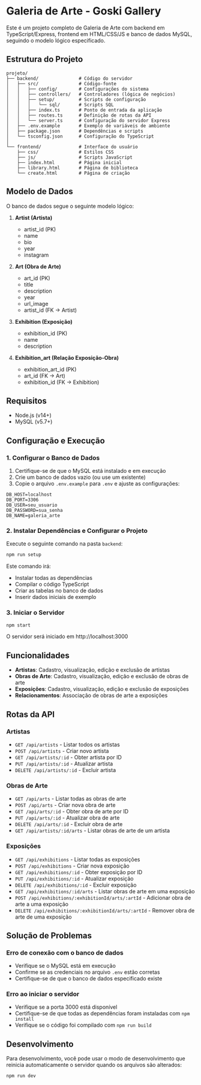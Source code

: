 # Galeria de Arte - Goski Gallery

Este é um projeto completo de Galeria de Arte com backend em TypeScript/Express, frontend em HTML/CSS/JS e banco de dados MySQL, seguindo o modelo lógico especificado.

## Estrutura do Projeto

```
projeto/
├── backend/               # Código do servidor
│   ├── src/               # Código-fonte
│   │   ├── config/        # Configurações do sistema
│   │   ├── controllers/   # Controladores (lógica de negócios)
│   │   ├── setup/         # Scripts de configuração
│   │   │   └── sql/       # Scripts SQL
│   │   ├── index.ts       # Ponto de entrada da aplicação
│   │   ├── routes.ts      # Definição de rotas da API
│   │   └── server.ts      # Configuração do servidor Express
│   ├── .env.example       # Exemplo de variáveis de ambiente
│   ├── package.json       # Dependências e scripts
│   └── tsconfig.json      # Configuração do TypeScript
│
└── frontend/              # Interface do usuário
    ├── css/               # Estilos CSS
    ├── js/                # Scripts JavaScript
    ├── index.html         # Página inicial
    ├── library.html       # Página de biblioteca
    └── create.html        # Página de criação
```

## Modelo de Dados

O banco de dados segue o seguinte modelo lógico:

1. **Artist (Artista)**
   - artist_id (PK)
   - name
   - bio
   - year
   - instagram

2. **Art (Obra de Arte)**
   - art_id (PK)
   - title
   - description
   - year
   - url_image
   - artist_id (FK -> Artist)

3. **Exhibition (Exposição)**
   - exhibition_id (PK)
   - name
   - description

4. **Exhibition_art (Relação Exposição-Obra)**
   - exhibition_art_id (PK)
   - art_id (FK -> Art)
   - exhibition_id (FK -> Exhibition)

## Requisitos

- Node.js (v14+)
- MySQL (v5.7+)

## Configuração e Execução

### 1. Configurar o Banco de Dados

1. Certifique-se de que o MySQL está instalado e em execução
2. Crie um banco de dados vazio (ou use um existente)
3. Copie o arquivo `.env.example` para `.env` e ajuste as configurações:

```
DB_HOST=localhost
DB_PORT=3306
DB_USER=seu_usuario
DB_PASSWORD=sua_senha
DB_NAME=galeria_arte
```

### 2. Instalar Dependências e Configurar o Projeto

Execute o seguinte comando na pasta `backend`:

```bash
npm run setup
```

Este comando irá:
- Instalar todas as dependências
- Compilar o código TypeScript
- Criar as tabelas no banco de dados
- Inserir dados iniciais de exemplo

### 3. Iniciar o Servidor

```bash
npm start
```

O servidor será iniciado em http://localhost:3000

## Funcionalidades

- **Artistas**: Cadastro, visualização, edição e exclusão de artistas
- **Obras de Arte**: Cadastro, visualização, edição e exclusão de obras de arte
- **Exposições**: Cadastro, visualização, edição e exclusão de exposições
- **Relacionamentos**: Associação de obras de arte a exposições

## Rotas da API

### Artistas
- `GET /api/artists` - Listar todos os artistas
- `POST /api/artists` - Criar novo artista
- `GET /api/artists/:id` - Obter artista por ID
- `PUT /api/artists/:id` - Atualizar artista
- `DELETE /api/artists/:id` - Excluir artista

### Obras de Arte
- `GET /api/arts` - Listar todas as obras de arte
- `POST /api/arts` - Criar nova obra de arte
- `GET /api/arts/:id` - Obter obra de arte por ID
- `PUT /api/arts/:id` - Atualizar obra de arte
- `DELETE /api/arts/:id` - Excluir obra de arte
- `GET /api/artists/:id/arts` - Listar obras de arte de um artista

### Exposições
- `GET /api/exhibitions` - Listar todas as exposições
- `POST /api/exhibitions` - Criar nova exposição
- `GET /api/exhibitions/:id` - Obter exposição por ID
- `PUT /api/exhibitions/:id` - Atualizar exposição
- `DELETE /api/exhibitions/:id` - Excluir exposição
- `GET /api/exhibitions/:id/arts` - Listar obras de arte em uma exposição
- `POST /api/exhibitions/:exhibitionId/arts/:artId` - Adicionar obra de arte a uma exposição
- `DELETE /api/exhibitions/:exhibitionId/arts/:artId` - Remover obra de arte de uma exposição

## Solução de Problemas

### Erro de conexão com o banco de dados
- Verifique se o MySQL está em execução
- Confirme se as credenciais no arquivo `.env` estão corretas
- Certifique-se de que o banco de dados especificado existe

### Erro ao iniciar o servidor
- Verifique se a porta 3000 está disponível
- Certifique-se de que todas as dependências foram instaladas com `npm install`
- Verifique se o código foi compilado com `npm run build`

## Desenvolvimento

Para desenvolvimento, você pode usar o modo de desenvolvimento que reinicia automaticamente o servidor quando os arquivos são alterados:

```bash
npm run dev
```
